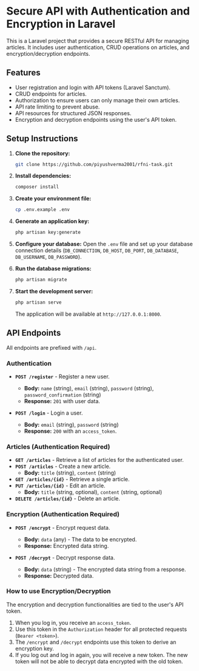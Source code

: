 # Secure API with Authentication and Encryption in Laravel

This is a Laravel project that provides a secure RESTful API for managing articles. It includes user authentication, CRUD operations on articles, and encryption/decryption endpoints.

## Features

-   User registration and login with API tokens (Laravel Sanctum).
-   CRUD endpoints for articles.
-   Authorization to ensure users can only manage their own articles.
-   API rate limiting to prevent abuse.
-   API resources for structured JSON responses.
-   Encryption and decryption endpoints using the user's API token.

## Setup Instructions

1.  **Clone the repository:**
    ```bash
    git clone https://github.com/piyushverma2001/rfni-task.git
    ```

2.  **Install dependencies:**
    ```bash
    composer install
    ```

3.  **Create your environment file:**
    ```bash
    cp .env.example .env
    ```

4.  **Generate an application key:**
    ```bash
    php artisan key:generate
    ```

5.  **Configure your database:**
    Open the `.env` file and set up your database connection details (`DB_CONNECTION`, `DB_HOST`, `DB_PORT`, `DB_DATABASE`, `DB_USERNAME`, `DB_PASSWORD`).

6.  **Run the database migrations:**
    ```bash
    php artisan migrate
    ```

7.  **Start the development server:**
    ```bash
    php artisan serve
    ```
    The application will be available at `http://127.0.0.1:8000`.

## API Endpoints

All endpoints are prefixed with `/api`.

### Authentication

*   **`POST /register`** - Register a new user.
    *   **Body:** `name` (string), `email` (string), `password` (string), `password_confirmation` (string)
    *   **Response:** `201` with user data.

*   **`POST /login`** - Login a user.
    *   **Body:** `email` (string), `password` (string)
    *   **Response:** `200` with an `access_token`.

### Articles (Authentication Required)

*   **`GET /articles`** - Retrieve a list of articles for the authenticated user.
*   **`POST /articles`** - Create a new article.
    *   **Body:** `title` (string), `content` (string)
*   **`GET /articles/{id}`** - Retrieve a single article.
*   **`PUT /articles/{id}`** - Edit an article.
    *   **Body:** `title` (string, optional), `content` (string, optional)
*   **`DELETE /articles/{id}`** - Delete an article.

### Encryption (Authentication Required)

*   **`POST /encrypt`** - Encrypt request data.
    *   **Body:** `data` (any) - The data to be encrypted.
    *   **Response:** Encrypted data string.

*   **`POST /decrypt`** - Decrypt response data.
    *   **Body:** `data` (string) - The encrypted data string from a response.
    *   **Response:** Decrypted data.

### How to use Encryption/Decryption

The encryption and decryption functionalities are tied to the user's API token.

1.  When you log in, you receive an `access_token`.
2.  Use this token in the `Authorization` header for all protected requests (`Bearer <token>`).
3.  The `/encrypt` and `/decrypt` endpoints use this token to derive an encryption key.
4.  If you log out and log in again, you will receive a new token. The new token will not be able to decrypt data encrypted with the old token.
